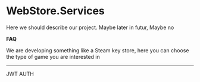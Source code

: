 # WebStore.Services
Here we should describe our project. Maybe later in futur, Maybe no

******FAQ******

We are developing something like a Steam key store, here you can choose the type of game you are interested in

***************
JWT AUTH
